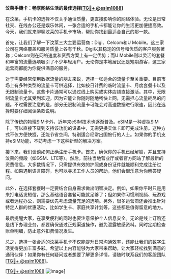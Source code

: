 **汶萊手機卡：畅享网络生活的最佳选择[[TG💪+ @esim1088](https://t.me/s/esim1088)]**

在汶莱，手机卡的选择不仅关乎通话质量，更直接影响你的网络体验。无论是日常社交、在线办公还是娱乐休闲，一张合适的手机卡都能让你的生活更加便捷高效。今天，我们就来聊聊汶莱的手机卡市场，帮助你找到最适合自己的那一款。

首先，让我们了解一下汶莱三大主要运营商：Digi、Celcom和U Mobile。这三家公司在网络覆盖和服务质量上各有千秋。Digi以其稳定的信号和优质的客户服务著称；Celcom则在网络速度和资费方案上有一定优势；而U Mobile则以灵活的套餐和丰富的流量选项吸引了不少年轻用户。无论你是本地居民还是短期游客，这三家运营商都能为你提供满意的服务。

对于需要经常使用数据流量的朋友来说，选择一张适合的流量卡至关重要。目前市场上有多种类型的流量卡可供选择，比如按日计费的临时流量卡、月度套餐卡以及无限制流量卡。这些卡片通常可以通过线上购买或实体店铺直接激活。其中，无限制流量卡尤其受到欢迎，因为它能让你随时随地畅快上网，无需担心流量耗尽的问题。不过需要注意的是，部分无限制流量卡可能会对高速数据进行限速，因此在选择时要仔细阅读条款说明。

除了传统的物理SIM卡外，近年来eSIM技术也逐渐普及。eSIM是一种虚拟SIM卡，可以直接下载到支持该功能的设备中，无需更换实体卡即可完成注册。这种方式不仅方便快捷，还能节省空间，特别适合经常出国旅行的人士。如果你的手机支持eSIM功能，不妨考虑一下这种新型的解决方案。

接下来，我们谈谈如何正确注册手机卡。首先，确保你的手机已经解锁，并且支持汶莱的频段（如GSM、LTE等）。然后，前往当地营业厅或者官方网站了解最新的资费信息。大多数情况下，只需提供有效的护照或身份证件就能顺利完成注册过程。如果遇到语言障碍，也可以寻求工作人员的帮助，他们会很乐意为你解答疑问。

此外，在选择套餐时一定要结合自身需求做出明智决定。例如，如果你平时只是用来打电话发短信，那么基础语音套餐可能就足够了；但如果你习惯刷视频、玩游戏或者远程办公，则需要优先考虑流量充足的选项。另外，很多运营商还会推出针对特定人群的优惠活动，比如学生卡、家庭共享计划等，这些都是值得留意的地方。

最后提醒大家，在享受便利的同时也要注意保护个人信息安全。无论是线上订购还是线下办理业务，都要确保通过正规渠道操作，避免泄露敏感资料。同时定期检查账单明细，防止意外扣费情况发生。

总之，选择一张合适的汶莱手机卡不仅能提升日常沟通效率，还能让我们的数字生活变得更加丰富多彩。希望以上内容能够为大家带来帮助，让大家轻松找到满意的通讯伙伴！如果你有任何疑问或者想要了解更多详情，请随时联系我们的客服团队[[TG💪+ @esim1088](https://t.me/s/esim1088)]。

[[TG💪+ @esim1088](https://t.me/s/esim1088) ![Image](https://i.postimg.cc/4NQfJmqS/Snipaste-2025-05-13-00-14-12.png)]